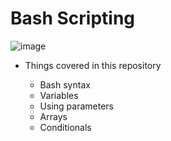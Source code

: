 # Bash Scripting

![image](https://user-images.githubusercontent.com/63872951/186346597-8cde94a9-1105-4ef1-8736-10eeaf6d237b.png)

- Things covered in this repository  

    - Bash syntax
    - Variables
    - Using parameters
    - Arrays
    - Conditionals
